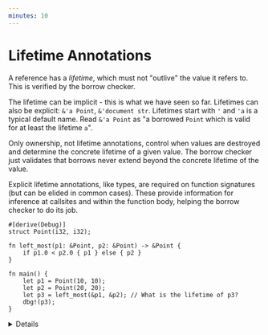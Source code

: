 ```yaml
---
minutes: 10
---
```


# Lifetime Annotations

A reference has a _lifetime_, which must not "outlive" the value it refers to.
This is verified by the borrow checker.

The lifetime can be implicit - this is what we have seen so far. Lifetimes can
also be explicit: `&'a Point`, `&'document str`. Lifetimes start with `'` and
`'a` is a typical default name. Read `&'a Point` as "a borrowed `Point` which is
valid for at least the lifetime `a`".

Only ownership, not lifetime annotations, control when values are destroyed and
determine the concrete lifetime of a given value. The borrow checker just
validates that borrows never extend beyond the concrete lifetime of the value.

Explicit lifetime annotations, like types, are required on function signatures
(but can be elided in common cases). These provide information for inference at
callsites and within the function body, helping the borrow checker to do its
job.

<!-- The multi-line formatting by rustfmt in left_most is apparently
     intentional: https://github.com/rust-lang/rustfmt/issues/1908 -->

```rust,editable,compile_fail
#[derive(Debug)]
struct Point(i32, i32);

fn left_most(p1: &Point, p2: &Point) -> &Point {
    if p1.0 < p2.0 { p1 } else { p2 }
}

fn main() {
    let p1 = Point(10, 10);
    let p2 = Point(20, 20);
    let p3 = left_most(&p1, &p2); // What is the lifetime of p3?
    dbg!(p3);
}
```

<details>

In this example, the compiler does not know what lifetime to infer for `p3`.
Looking inside the function body shows that it can only safely assume that
`p3`'s lifetime is the shorter of `p1` and `p2`. But just like types, Rust
requires explicit annotations of lifetimes on function arguments and return
values.

Add `'a` appropriately to `left_most`:

```rust,ignore
fn left_most<'a>(p1: &'a Point, p2: &'a Point) -> &'a Point {
```

This says there is some lifetime `'a` which both `p1` and `p2` outlive, and
which outlives the return value. The borrow checker verifies this within the
function body, and uses this information in `main` to determine a lifetime for
`p3`.

Try dropping `p2` in `main` before printing `p3`.

</details>
